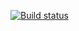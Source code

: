 [![Build status](https://ci.appveyor.com/api/projects/status/9qld4852ura310e3?svg=true)](https://ci.appveyor.com/project/nikitazr123/aqahw2api-arssc)
